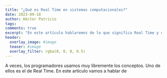 ```yaml
---
title: "¿Qué es Real Time en sistemas computacionales?"
date: 2023-09-18
author: Héctor Patricio
tags:
comments: true
excerpt: "En este artículo hablaremos de lo que significa Real Time y qué niveles hay, sobre todo en sistemas críticos."
header:
  overlay_image: #image
  teaser: #image
  overlay_filter: rgba(0, 0, 0, 0.5)
---
```


A veces, los programadores usamos muy libremente los conceptos. Uno de ellos es el de Real Time. En este artículo vamos a hablar de 

